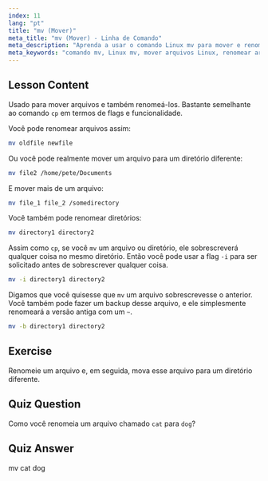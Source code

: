 ```yaml
---
index: 11
lang: "pt"
title: "mv (Mover)"
meta_title: "mv (Mover) - Linha de Comando"
meta_description: "Aprenda a usar o comando Linux mv para mover e renomear arquivos/diretórios. Entenda suas opções e evite sobrescrições. Comece sua jornada no Linux!"
meta_keywords: "comando mv, Linux mv, mover arquivos Linux, renomear arquivos Linux, tutorial Linux, iniciante, guia Linux"
---
```


## Lesson Content

Usado para mover arquivos e também renomeá-los. Bastante semelhante ao comando `cp` em termos de flags e funcionalidade.

Você pode renomear arquivos assim:

```bash
mv oldfile newfile
```

Ou você pode realmente mover um arquivo para um diretório diferente:

```bash
mv file2 /home/pete/Documents
```

E mover mais de um arquivo:

```bash
mv file_1 file_2 /somedirectory
```

Você também pode renomear diretórios:

```bash
mv directory1 directory2
```

Assim como `cp`, se você `mv` um arquivo ou diretório, ele sobrescreverá qualquer coisa no mesmo diretório. Então você pode usar a flag `-i` para ser solicitado antes de sobrescrever qualquer coisa.

```bash
mv -i directory1 directory2
```

Digamos que você quisesse que `mv` um arquivo sobrescrevesse o anterior. Você também pode fazer um backup desse arquivo, e ele simplesmente renomeará a versão antiga com um `~`.

```bash
mv -b directory1 directory2
```

## Exercise

Renomeie um arquivo e, em seguida, mova esse arquivo para um diretório diferente.

## Quiz Question

Como você renomeia um arquivo chamado `cat` para `dog`?

## Quiz Answer

mv cat dog
